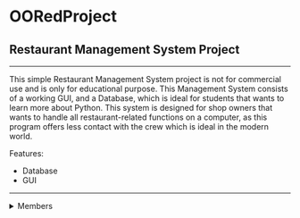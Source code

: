 # OORedProject #

## Restaurant Management System Project ##
 - - - -

This simple Restaurant Management System project is not for commercial use and is only for educational purpose. This Management System consists of a working GUI, and a Database, which is ideal for students that wants to learn more about Python. This system is designed for shop owners that wants to handle all restaurant-related functions on a computer, as this program offers less contact with the crew which is ideal in the modern world.

Features:

 * Database
 * GUI

 - - - -
 
<details>
 
  <summary>Members</summary>
 
  <p>Emmanuel Renaldo C. Malino</p>
  <p>Allana A. Navajas</p>
</details>
